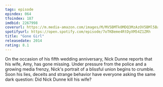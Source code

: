 ```yaml
---
tags: episode
epindex: 064
tfoindex: 187
imdbid: 2267998
coverurl: https://m.media-amazon.com/images/M/MV5BMTk0MDQ3MzAzOV5BMl5BanBnXkFtZTgwNzU1NzE3MjE@._V1_SY300_CR0,0,202,300_.jpg
spotifyurl: https://open.spotify.com/episode/7oTKBeme4RtDyXM54Z1ZRh
title: "Gone Girl"
releasedate: 2014
rating: 8.1
---
```


On the occasion of his fifth wedding anniversary, Nick Dunne reports that his wife, Amy, has gone missing. Under pressure from the police and a growing media frenzy, Nick's portrait of a blissful union begins to crumble. Soon his lies, deceits and strange behavior have everyone asking the same dark question: Did Nick Dunne kill his wife?